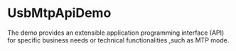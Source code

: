 # UsbMtpApiDemo

The demo provides an extensible application programming interface (API) for specific business needs
or technical functionalities ,such as MTP mode.
